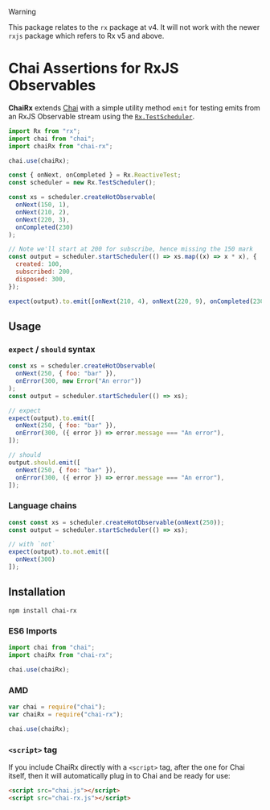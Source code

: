 > [!WARNING]
> This package relates to the `rx` package at v4. It will not work with the newer `rxjs` package which refers to Rx v5 and above.

# Chai Assertions for RxJS Observables

**ChaiRx** extends [Chai](http://chaijs.com/) with a simple utility method `emit` for testing emits from an RxJS Observable stream using the [`Rx.TestScheduler`](https://github.com/Reactive-Extensions/RxJS/blob/master/doc/api/testing/testscheduler.md).

```javascript
import Rx from "rx";
import chai from "chai";
import chaiRx from "chai-rx";

chai.use(chaiRx);

const { onNext, onCompleted } = Rx.ReactiveTest;
const scheduler = new Rx.TestScheduler();

const xs = scheduler.createHotObservable(
  onNext(150, 1),
  onNext(210, 2),
  onNext(220, 3),
  onCompleted(230)
);

// Note we'll start at 200 for subscribe, hence missing the 150 mark
const output = scheduler.startScheduler(() => xs.map((x) => x * x), {
  created: 100,
  subscribed: 200,
  disposed: 300,
});

expect(output).to.emit([onNext(210, 4), onNext(220, 9), onCompleted(230)]);
```

## Usage

### `expect` / `should` syntax

```javascript
const xs = scheduler.createHotObservable(
  onNext(250, { foo: "bar" }),
  onError(300, new Error("An error"))
);
const output = scheduler.startScheduler(() => xs);

// expect
expect(output).to.emit([
  onNext(250, { foo: "bar" }),
  onError(300, ({ error }) => error.message === "An error"),
]);

// should
output.should.emit([
  onNext(250, { foo: "bar" }),
  onError(300, ({ error }) => error.message === "An error"),
]);
```

### Language chains

```javascript
const const xs = scheduler.createHotObservable(onNext(250));
const output = scheduler.startScheduler(() => xs);

// with `not`
expect(output).to.not.emit([
  onNext(300)
]);

```

## Installation

```shell
npm install chai-rx
```

### ES6 Imports

```javascript
import chai from "chai";
import chaiRx from "chai-rx";

chai.use(chaiRx);
```

### AMD

```javascript
var chai = require("chai");
var chaiRx = require("chai-rx");

chai.use(chaiRx);
```

### `<script>` tag

If you include ChaiRx directly with a `<script>` tag, after the one for Chai itself, then it will automatically plug in to Chai and be ready for use:

```html
<script src="chai.js"></script>
<script src="chai-rx.js"></script>
```
